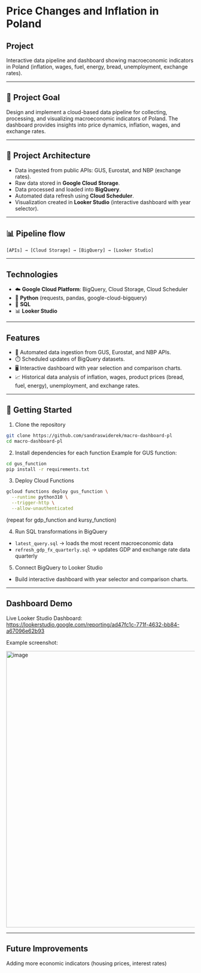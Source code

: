 # Price Changes and Inflation in Poland

## Project

Interactive data pipeline and dashboard showing macroeconomic indicators in Poland (inflation, wages, fuel, energy, bread, unemployment, exchange rates).

---

## 🎯 Project Goal

Design and implement a cloud-based data pipeline for collecting, processing, and visualizing macroeconomic indicators of Poland. The dashboard provides insights into price dynamics, inflation, wages, and exchange rates.

---

## 📐 Project Architecture
- Data ingested from public APIs: GUS, Eurostat, and NBP (exchange rates).  
- Raw data stored in **Google Cloud Storage**.  
- Data processed and loaded into **BigQuery**.  
- Automated data refresh using **Cloud Scheduler**.  
- Visualization created in **Looker Studio** (interactive dashboard with year selector). 

---

## 📊 Pipeline flow
```[APIs] → [Cloud Storage] → [BigQuery] → [Looker Studio]```

---

## Technologies
- ☁️ **Google Cloud Platform**: BigQuery, Cloud Storage, Cloud Scheduler  
- 🐍 **Python** (requests, pandas, google-cloud-bigquery)  
- 💾 **SQL**  
- 📊 **Looker Studio**  

---

## Features
- 🔄 Automated data ingestion from GUS, Eurostat, and NBP APIs.  
- ⏱️ Scheduled updates of BigQuery datasets.  
- 🖥️ Interactive dashboard with year selection and comparison charts.  
- 📈 Historical data analysis of inflation, wages, product prices (bread, fuel, energy), unemployment, and exchange rates.

---

## 🚀 Getting Started 

1. Clone the repository

```bash
git clone https://github.com/sandraswiderek/macro-dashboard-pl
cd macro-dashboard-pl
```


2. Install dependencies for each function
Example for GUS function:

```bash
cd gus_function
pip install -r requirements.txt
```


3. Deploy Cloud Functions

```bash
gcloud functions deploy gus_function \
  --runtime python310 \
  --trigger-http \
  --allow-unauthenticated
```

(repeat for gdp_function and kursy_function)


4. Run SQL transformations in BigQuery

* `latest_query.sql` → loads the most recent macroeconomic data
* `refresh_gdp_fx_quarterly.sql` → updates GDP and exchange rate data quarterly


5. Connect BigQuery to Looker Studio
* Build interactive dashboard with year selector and comparison charts.

---

## Dashboard Demo

Live Looker Studio Dashboard: https://lookerstudio.google.com/reporting/ad47fc1c-771f-4632-bb84-a67096e62b93

Example screenshot:

<img width="986" height="737" alt="image" src="https://github.com/user-attachments/assets/1a2590f8-410d-48b3-819c-fc4bfdcd7baa" />

---

## Future Improvements

Adding more economic indicators (housing prices, interest rates)

```

